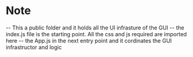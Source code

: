 # Note
-- This a public folder and it holds all the UI infrasture of the GUI
-- the index.js file is the starting point. All the css and js required are imported here
-- the App.js in the next entry point and it cordinates the GUI infrastructor and logic